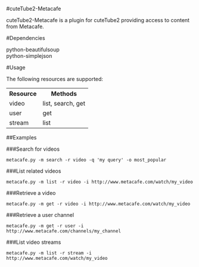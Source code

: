 #cuteTube2-Metacafe

cuteTube2-Metacafe is a plugin for cuteTube2 providing access to content from Metacafe.

#Dependencies

python-beautifulsoup  
python-simplejson

#Usage

The following resources are supported:

<table>
    <tr>
        <th>Resource</th>
        <th>Methods</th>
    </tr>
    <tr>
        <td>video</td>
        <td>list, search, get</td>
    </tr>
    <tr>
        <td>user</td>
        <td>get</td>
    </tr>
    <tr>
        <td>stream</td>
        <td>list</td>
    </tr>
</table>

##Examples

###Search for videos

    metacafe.py -m search -r video -q 'my query' -o most_popular

###List related videos
    
    metacafe.py -m list -r video -i http://www.metacafe.com/watch/my_video

###Retrieve a video
    
    metacafe.py -m get -r video -i http://www.metacafe.com/watch/my_video

###Retrieve a user channel
    
    metacafe.py -m get -r user -i http://www.metacafe.com/channels/my_channel

###List video streams
    
    metacafe.py -m list -r stream -i http://www.metacafe.com/watch/my_video
